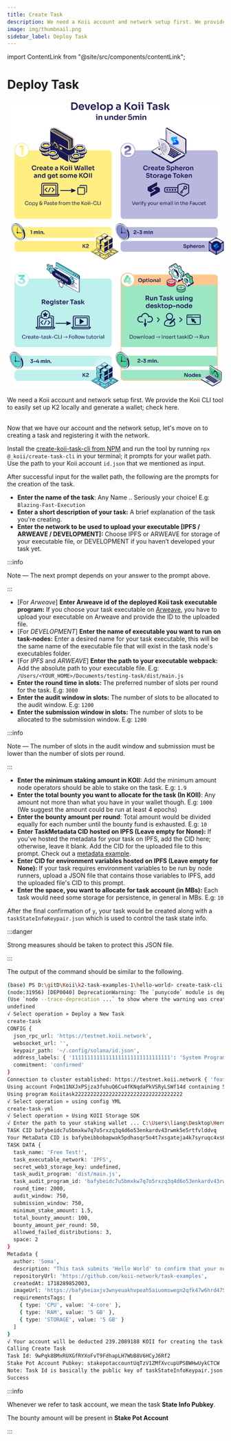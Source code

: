 ```yaml
---
title: Create Task
description: We need a Koii account and network setup first. We provide the Koii CLI tool to easily set up K2 locally and generate a wallet; check here.
image: img/thumbnail.png
sidebar_label: Deploy Task
---
```


import ContentLink from "@site/src/components/contentLink";

# Deploy Task

![img](../../img/DEV%20koii%20task.png)

We need a Koii account and network setup first. We provide the Koii CLI tool to easily set up K2 locally and generate a wallet; check here.&#x20;

<ContentLink title="Using the Koii CLI" link="/develop/category/koii-command-line-tool" iconType="copy"/>

<br/>
Now that we have our account and the network setup, let's move on to creating a task and registering it with the network.

Install the [create-koii-task-cli from NPM](https://www.npmjs.com/package/@_koii/create-task-cli) and run the tool by running `npx @_koii/create-task-cli` in your terminal; it prompts for your wallet path. Use the path to your Koii account `id.json` that we mentioned as input.

After successful input for the wallet path, the following are the prompts for the creation of the task.

- **Enter the name of the task**: Any Name .. Seriously your choice! E.g: `Blazing-Fast-Execution`
- **Enter a short description of your task:** A brief explanation of the task you're creating.
- **Enter the network to be used to upload your executable \[IPFS / ARWEAVE / DEVELOPMENT]:** Choose IPFS or ARWEAVE for storage of your executable file, or DEVELOPMENT if you haven’t developed your task yet.

:::info

Note — The next prompt depends on your answer to the prompt above.

:::

- \[For _Arweave_] **Enter Arweave id of the deployed Koii task executable program:** If you choose your task executable on [Arweave](https://www.arweave.org/), you have to upload your executable on Arweave and provide the ID to the uploaded file.
- \[For _DEVELOPMENT_] **Enter the name of executable you want to run on task-nodes:** Enter a desired name for your task executable, this will be the same name of the executable file that will exist in the task node's executables folder.
- \[For _IPFS_ and _ARWEAVE_] **Enter the path to your executable webpack:** Add the absolute path to your executable file. E.g: `/Users/<YOUR_HOME>/Documents/testing-task/dist/main.js`
- **Enter the round time in slots:** The preferred number of slots per round for the task. E.g: `3000`
- **Enter the audit window in slots:** The number of slots to be allocated to the audit window. E.g: `1200`
- **Enter the submission window in slots:** The number of slots to be allocated to the submission window. E.g: `1200`

:::info

Note — The number of slots in the audit window and submission must be lower than the number of slots per round.

:::

- **Enter the minimum staking amount in KOII:** Add the minimum amount node operators should be able to stake on the task. E.g: `1.9`
- **Enter the total bounty you want to allocate for the task (In KOII)**: Any amount not more than what you have in your wallet though. E.g: `1000` (We suggest the amount could be run at least 4 epochs)
- **Enter the bounty amount per round**: Total amount would be divided equally for each number until the bounty fund is exhausted. E.g: `10`
- **Enter TaskMetadata CID hosted on IPFS (Leave empty for None):** If you've hosted the metadata for your task on IPFS, add the CID here; otherwise, leave it blank. Add the CID for the uploaded file to this prompt. Check out a [metadata example](/develop/koii-task-101/what-are-tasks/key-components/intro#metadata).
- **Enter CID for environment variables hosted on IPFS (Leave empty for None):** If your task requires environment variables to be run by node runners, upload a JSON file that contains those variables to IPFS, add the uploaded file's CID to this prompt.
- **Enter the space, you want to allocate for task account (in MBs):** Each task would need some storage for persistence, in general in MBs. E.g: `10`

After the final confirmation of `y`, your task would be created along with a `taskStateInfoKeypair.json` which is used to control the task state info.

:::danger

Strong measures should be taken to protect this JSON file.

:::

The output of the command should be similar to the following.

```bash
(base) PS D:\gitD\Koii\k2-task-examples-1\hello-world> create-task-cli
(node:31956) [DEP0040] DeprecationWarning: The `punycode` module is deprecated. Please use a userland alternative instead.
(Use `node --trace-deprecation ...` to show where the warning was created)
undefined
√ Select operation » Deploy a New Task
create-task
CONFIG {
  json_rpc_url: 'https://testnet.koii.network',
  websocket_url: '',
  keypair_path: '~/.config/solana/id.json',
  address_labels: { '11111111111111111111111111111111': 'System Program' },
  commitment: 'confirmed'
}
Connection to cluster established: https://testnet.koii.network { 'feature-set': 2325450753, 'solana-core': '1.14.19' }
Using account FnQm11NXJxPSjza3fuhuQ6Cu4fKNqdaPkVSRyLSWf14d containing 54572.0166631 KOII to pay for fees
Using program Koiitask22222222222222222222222222222222222
√ Select operation » using config YML
create-task-yml
√ Select operation » Using KOII Storage SDK
√ Enter the path to your staking wallet ... C:\Users\liang\Desktop\Herman_stakingWallet.json
TASK CID bafybeidc7u5bmxkw7q7o5rxzq3q4d6o53enkardv43rwmk5e5rtfvlddvq
Your MetaData CID is bafybeibbobapwak5pdhasqr5o4t7xsgateja4k7syruqc4xs6xhrpuntdy/metadata.json
TASK DATA {
  task_name: 'Free Test!',
  task_executable_network: 'IPFS',
  secret_web3_storage_key: undefined,
  task_audit_program: 'dist/main.js',
  task_audit_program_id: 'bafybeidc7u5bmxkw7q7o5rxzq3q4d6o53enkardv43rwmk5e5rtfvlddvq',
  round_time: 2000,
  audit_window: 750,
  submission_window: 750,
  minimum_stake_amount: 1.5,
  total_bounty_amount: 100,
  bounty_amount_per_round: 50,
  allowed_failed_distributions: 3,
  space: 2
}
Metadata {
  author: 'Soma',
  description: "This task submits 'Hello World' to confirm that your node is online. You will earn up to 50 KOII in one day. This task will use around 1.5gb of your RAM.",       
  repositoryUrl: 'https://github.com/koii-network/task-examples',
  createdAt: 1718289852003,
  imageUrl: 'https://bafybeiaxjv3wnyeuakhvpeah5aiuomswegn2qfk47w6hrd475gkibflhvy.ipfs.w3s.link/image.png',
  requirementsTags: [
    { type: 'CPU', value: '4-core' },
    { type: 'RAM', value: '5 GB' },
    { type: 'STORAGE', value: '5 GB' }
  ]
}
√ Your account will be deducted 239.2089188 KOII for creating the task, which includes the rent exemption(139.2089188 KOII) and bounty amount fees (100 KOII) ...yes
Calling Create Task
Task Id: 9wPqk8BMxRUXGfRYXoFvT9FdhapLH7WbB8V6HCyJ6Rf2
Stake Pot Account Pubkey: stakepotaccountUqTzV1ZMfXvcupUPSBWHwUykCTCW
Note: Task Id is basically the public key of taskStateInfoKeypair.json
Success
```

:::info

Whenever we refer to task account, we mean the task **State Info Pubkey**.

The bounty amount will be present in **Stake Pot Account**

:::
